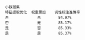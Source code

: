     小数据集
    特征提取优化  权重累加    词性标注准确率
    否             否        84.97%
    否             是        85.17%
    是             否        85.33%
    是             是        85.37%
